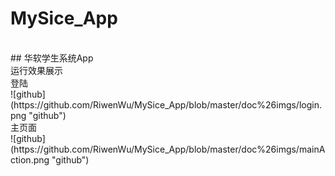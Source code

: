 # MySice_App
<br>
## 华软学生系统App
<br>
运行效果展示
<br>
登陆
<br>
![github](https://github.com/RiwenWu/MySice_App/blob/master/doc%26imgs/login.png "github")
<br>
主页面
<br>
![github](https://github.com/RiwenWu/MySice_App/blob/master/doc%26imgs/mainAction.png "github")
<br>
